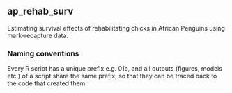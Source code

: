 ## ap_rehab_surv

Estimating survival effects of rehabilitating chicks in African Penguins using mark-recapture data.

### Naming conventions

Every R script has a unique prefix e.g. 01c, and all outputs (figures, models etc.)
of a script share the same prefix, so that they can be traced back to the code 
that created them